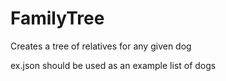 # FamilyTree
Creates a tree of relatives for any given dog

ex.json should be used as an example list of dogs
